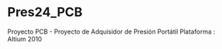 Pres24_PCB
==========

Proyecto PCB - Proyecto de Adquisidor de Presión Portátil
Plataforma : Altium 2010
